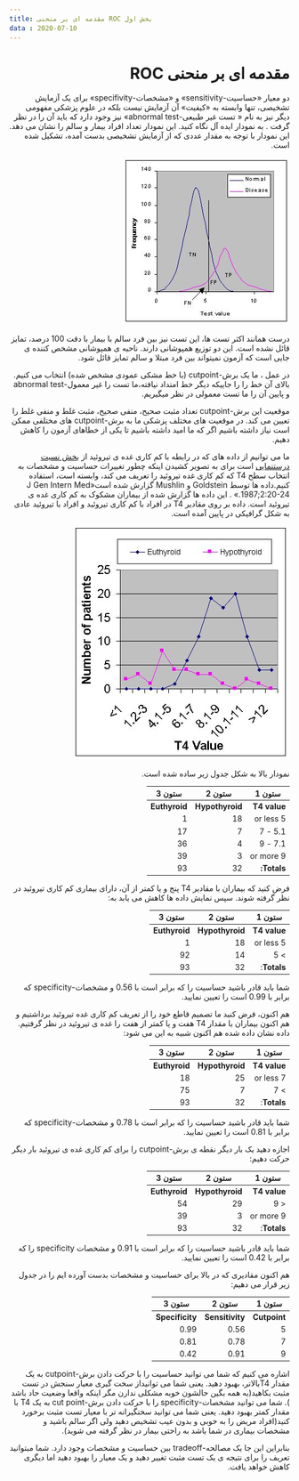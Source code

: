 ```yaml
---
title: مقدمه ای بر منحنی ROC بخش اول
data : 2020-07-10
---
```

<div dir="rtl" lang="fa">
<h1>مقدمه ای بر منحنی ROC</h1>
<p>دو معیار «حساسیت-sensitivity» و «مشخصات-specifivity»  برای یک آزمایش تشخیصی، تنها وابسته  به «کیفیت» آن آزمایش  نیست بلکه  در علوم پزشکی مفهومی دیگر نیز به نام « تست غیر طبیعی-abnormal test» نیز وجود دارد که باید آن را در نظر گرفت  . به نمودار ایده آل  نگاه کنید. این نمودار تعداد افراد  بیمار و سالم  را نشان می دهد. این نمودار با توجه به مقدار عددی که از آزمایش تشخیصی  بدست آمده، تشکیل شده  است.</p>
<p><img src="./assets/uploads/distrib.jpg" alt="توزیع افراد سالم و بیمار"></p>
<p>درست همانند اکثر تست ها، این تست نیز بین فرد سالم با بیمار با دقت 100 درصد، تمایز قائل نشده است. این دو توزیع همپوشانی دارند.
ناحیه ی همپوشانی مشخص کننده ی جایی است که آزمون نمیتواند بین فرد مبتلا و سالم تمایز قائل شود.</p>
  <p>در عمل ، ما یک برش-cutpoint (با خط مشکی عمودی مشخص شده) انتخاب می کنیم. بالای آن خط را را جاییکه دیگر خط امتداد نیافته،ما تست را غیر معمول-abnormal test   و پایین آن را ما تست معمولی در نظر میگیریم.</p>
<p>موقعیت این برش-cutpoint تعداد مثبت صحیح، منفی صحیح، مثبت غلط و منفی غلط را تعیین می کند. در موقعیت های مختلف پزشکی ما به برش-cutpoint های مختلفی ممکن است نیاز داشته  باشیم اگر که ما امید داشته  باشیم تا یکی از خطاهای آزمون را کاهش دهیم.</p>
<p>ما می توانیم از داده های که در رابطه با کم کاری غده ی تیروئید از <a href="http://gim.unmc.edu/dxtests/LR.htm">بخش نسبت درستنمایی</a> است برای به تصویر کشیدن اینکه چطور تغییرات  حساسیت و مشخصات  به انتخاب سطح T4 که کم کاری غده تیروئید را تعریف می کند، وابسته است، استفاده کنیم.داده ها توسط Goldstein و Mushlin گزارش شده است«J Gen Intern Med 1987;2:20-24.» . این داده ها گزارش شده از بیماران مشکوک به کم کاری غده ی تیروئید است. داده بر روی مقادیر T4 در افراد با کم کاری تیروئید و افراد با تیروئید عادی به شکل گرافیکی در پایین آمده است.</p>
<p><img src="./assets/uploads/t4dist.jpg" alt="توزیع t4"></p>
<p>نمودار بالا به شکل جدول زیر ساده شده است.</p>

<table>
<thead>
<tr>
<th>ستون 1</th>
<th>ستون 2</th>
<th>ستون 3</th>
</tr>
</thead>
<tbody>
<tr>
<td><strong>T4 value</strong></td>
<td><strong>Hypothyroid</strong></td>
<td><strong>Euthyroid</strong></td>
</tr>
<tr>
<td>5 or less</td>
<td>18</td>
<td>1</td>
</tr>
<tr>
<td>5.1 - 7</td>
<td>7</td>
<td>17</td>
</tr>
<tr>
<td>7.1 - 9</td>
<td>4</td>
<td>36</td>
</tr>
<tr>
<td>9 or more</td>
<td>3</td>
<td>39</td>
</tr>
<tr>
<td><strong>Totals:</strong></td>
<td>32</td>
<td>93</td>
</tr>
</tbody>
</table>

<p>فرض کنید که بیماران با مقادیر T4 پنج و  یا کمتر از آن، دارای بیماری کم کاری تیروئید در نظر گرفته شوند. سپس نمایش داده ها کاهش می یابد به:</p>
<table>
<thead>
<tr>
<th>ستون 1</th>
<th>ستون 2</th>
<th>ستون 3</th>
</tr>
</thead>
<tbody>
<tr>
<td><strong>T4 value</strong></td>
<td><strong>Hypothyroid</strong></td>
<td><strong>Euthyroid</strong></td>
</tr>
<tr>
<td>5 or less</td>
<td>18</td>
<td>1</td>
</tr>
<tr>
<td>&gt; 5</td>
<td>14</td>
<td>92</td>
</tr>
<tr>
<td><strong>Totals</strong>:</td>
<td>32</td>
<td>93</td>
</tr>
</tbody>
</table>
<p>شما باید قادر باشید حساسیت را که برابر است با 0.56 و مشخصات-specificity که برابر با 0.99 است را تعیین نمایید.</p>
<p>هم اکنون، فرض کنید ما تصمیم قاطع خود را از تعریف کم کاری غده تیروئید برداشتیم و هم اکنون بیماران با مقدار T4 هفت و یا کمتر از هفت را غده ی تیروئید در نظر گرفتیم. داده نشان داده شده هم اکنون شبیه به این می شود:</p>
<table>
<thead>
<tr>
<th>ستون 1</th>
<th>ستون 2</th>
<th>ستون 3</th>
</tr>
</thead>
<tbody>
<tr>
<td><strong>T4 value</strong></td>
<td><strong>Hypothyroid</strong></td>
<td><strong>Euthyroid</strong></td>
</tr>
<tr>
<td>7 or less</td>
<td>25</td>
<td>18</td>
</tr>
<tr>
<td>&gt; 7</td>
<td>7</td>
<td>75</td>
</tr>
<tr>
<td><strong>Totals</strong>:</td>
<td>32</td>
<td>93</td>
</tr>
</tbody>
</table>
<p>شما باید قادر باشید حساسیت را که برابر است با 0.78 و مشخصات-specificity که برابر با 0.81 است را تعیین نمایید.</p>
<p>اجازه دهید یک بار دیگر نقطه ی برش-cutpoint را برای کم کاری غده ی تیروئید بار دیگر حرکت دهیم:</p>
<table>
<thead>
<tr>
<th>ستون 1</th>
<th>ستون 2</th>
<th>ستون 3</th>
</tr>
</thead>
<tbody>
<tr>
<td><strong>T4 value</strong></td>
<td><strong>Hypothyroid</strong></td>
<td><strong>Euthyroid</strong></td>
</tr>
<tr>
<td>&lt; 9</td>
<td>29</td>
<td>54</td>
</tr>
<tr>
<td>9 or more</td>
<td>3</td>
<td>39</td>
</tr>
<tr>
<td><strong>Totals</strong>:</td>
<td>32</td>
<td>93</td>
</tr>
</tbody>
</table>
<p>شما باید قادر باشید حساسیت را که برابر است با 0.91 و مشخصات specificity را که برابر با 0.42 است را تعیین نمایید.</p>
<p>هم اکنون مقادیری که در بالا برای حساسیت و مشخصات بدست آورده ایم را در جدول زیر قرار می دهیم:</p>
<table>
<thead>
<tr>
<th>ستون 1</th>
<th>ستون 2</th>
<th>ستون 3</th>
</tr>
</thead>
<tbody>
<tr>
<td><strong>Cutpoint</strong></td>
<td><strong>Sensitivity</strong></td>
<td><strong>Specificity</strong></td>
</tr>
<tr>
<td>5</td>
<td>0.56</td>
<td>0.99</td>
</tr>
<tr>
<td>7</td>
<td>0.78</td>
<td>0.81</td>
</tr>
<tr>
<td>9</td>
<td>0.91</td>
<td>0.42</td>
</tr>
</tbody>
</table>
<p>اشاره می کنیم که شما می توانید حساسیت را با حرکت دادن برش-cutpoint به یک مقدار  T4بالاتر، بهبود دهید. یعنی شما می توانیداز سخت گیری معیار سنجش در  تست مثبت بکاهید(به همه بگین حالشون خوبه مشکلی ندارن مگر اینکه واقعا وضعیت حاد باشد ).
شما می توانید مشخصات-specificity را با حرکت دادن برش-cut point به یک T4 با مقدار کمتر بهبود دهید. یعنی شما می توانید سختگیرانه تر با معیار  تست مثبت برخورد کنید(افراد مریض را به خوبی و بدون عیب تشخیص دهید ولی اگر سالم باشید و مشخصات بیماری در شما باشد به راحتی بیمار  در نظر گرفته می شوید).</p>
<p>بنابراین این جا یک مصالحه-tradeoff بین حساسیت و مشخصات وجود دارد. شما مبتوانید تعریف را برای نتیجه ی یک تست مثبت تغییر دهید و یک معیار را بهبود دهید اما دیگری کاهش خواهد یافت.</p>

</div>
